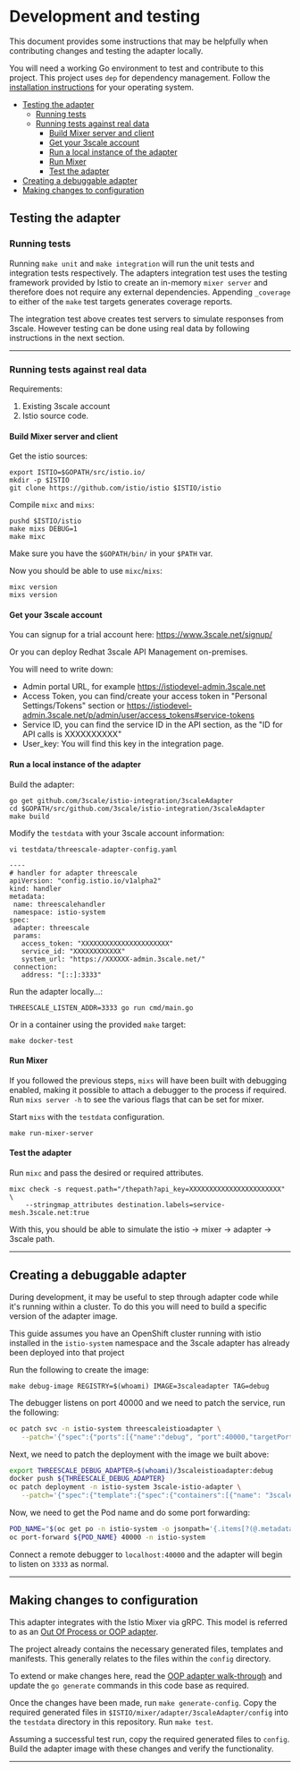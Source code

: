 # Development and testing

This document provides some instructions that may be helpfully when contributing changes and testing the adapter locally.

You will need a working Go environment to test and contribute to this project.
This project uses `dep` for dependency management. Follow the [installation instructions](https://golang.github.io/dep/docs/installation.html) for your operating system.

  * [Testing the adapter](#testing-the-adapter)
    * [Running tests](#running-tests)
    * [Running tests against real data](#running-tests-against-real-data)
      * [Build Mixer server and client](#build-mixer-server-and-client)
      * [Get your 3scale account](#get-your-3scale-account)
      * [Run a local instance of the adapter](#run-a-local-instance-of-the-adapter)
      * [Run Mixer](#run-mixer)
      * [Test the adapter](#test-the-adapter)
  * [Creating a debuggable adapter](#creating-a-debuggable-adapter)
  * [Making changes to configuration](#making-changes-to-configuration)

## Testing the adapter

### Running tests

Running `make unit` and `make integration` will run the unit tests and integration tests respectively. The adapters integration test uses the testing framework
provided by Istio to create an in-memory `mixer server` and therefore does not require any external dependencies. Appending `_coverage` to either of the `make` test
targets generates coverage reports.

The integration test above creates test servers to simulate responses from 3scale. However testing can be done using real data by following instructions in the next section.

__________________________________

### Running tests against real data

Requirements:
1. Existing 3scale account
1. Istio source code.


#### Build Mixer server and client

Get the istio sources:

```
export ISTIO=$GOPATH/src/istio.io/
mkdir -p $ISTIO
git clone https://github.com/istio/istio $ISTIO/istio
```

Compile `mixc` and `mixs`:

```
pushd $ISTIO/istio
make mixs DEBUG=1
make mixc
```

Make sure you have the `$GOPATH/bin/` in your `$PATH` var.

Now you should be able to use `mixc`/`mixs`:

```
mixc version
mixs version
```

#### Get your 3scale account

You can signup for a trial account here: https://www.3scale.net/signup/

Or you can deploy Redhat 3scale API Management on-premises.

You will need to write down:

  * Admin portal URL, for example https://istiodevel-admin.3scale.net
  * Access Token, you can find/create your access token in "Personal Settings/Tokens" section or https://istiodevel-admin.3scale.net/p/admin/user/access_tokens#service-tokens
  * Service ID, you can find the service ID in the API section, as the "ID for API calls is XXXXXXXXXX"
  * User_key: You will find this key in the integration page.

#### Run a local instance of the adapter

Build the adapter:

```
go get github.com/3scale/istio-integration/3scaleAdapter
cd $GOPATH/src/github.com/3scale/istio-integration/3scaleAdapter
make build
```


Modify the `testdata` with your 3scale account information:

```
vi testdata/threescale-adapter-config.yaml

----
# handler for adapter threescale
apiVersion: "config.istio.io/v1alpha2"
kind: handler
metadata:
 name: threescalehandler
 namespace: istio-system
spec:
 adapter: threescale
 params:
   access_token: "XXXXXXXXXXXXXXXXXXXXXX"
   service_id: "XXXXXXXXXXXX"
   system_url: "https://XXXXXX-admin.3scale.net/"
 connection:
   address: "[::]:3333"
```


Run the adapter locally...:

```
THREESCALE_LISTEN_ADDR=3333 go run cmd/main.go
```

Or in a container using the provided `make` target:
```
make docker-test
```

#### Run Mixer
If you followed the previous steps, `mixs` will have been built with debugging enabled, making it possible to attach a debugger to the process if required. 
Run `mixs server -h` to see the various flags that can be set for mixer.

Start `mixs` with the `testdata` configuration. 
 
```
make run-mixer-server
```

#### Test the adapter

Run `mixc` and pass the desired or required attributes.

```
mixc check -s request.path="/thepath?api_key=XXXXXXXXXXXXXXXXXXXXXXX" \
    --stringmap_attributes destination.labels=service-mesh.3scale.net:true
```

With this, you should be able to simulate the istio -> mixer -> adapter -> 3scale path.

__________________________________

## Creating a debuggable adapter

During development, it may be useful to step through adapter code while it's running within a cluster.
To do this you will need to build a specific version of the adapter image.

This guide assumes you have an OpenShift cluster running with istio installed in the `istio-system` namespace
and the 3scale adapter has already been deployed into that project

Run the following to create the image:
```
make debug-image REGISTRY=$(whoami) IMAGE=3scaleadapter TAG=debug
```

The debugger listens on port 40000 and we need to patch the service, run the following:
```bash
oc patch svc -n istio-system threescaleistioadapter \
   --patch='{"spec":{"ports":[{"name":"debug", "port":40000,"targetPort":40000}]}}'
```

Next, we need to patch the deployment with the image we built above:
```bash
export THREESCALE_DEBUG_ADAPTER=$(whoami)/3scaleistioadapter:debug
docker push ${THREESCALE_DEBUG_ADAPTER}
oc patch deployment -n istio-system 3scale-istio-adapter \
   --patch='{"spec":{"template":{"spec":{"containers":[{"name": "3scale-istio-adapter", "image":"'${THREESCALE_DEBUG_ADAPTER}'"}]}}}}'
```

Now, we need to get the Pod name and do some port forwarding:
```bash
POD_NAME="$(oc get po -n istio-system -o jsonpath='{.items[?(@.metadata.labels.app=="3scale-istio-adapter")].metadata.name}')"
oc port-forward ${POD_NAME} 40000 -n istio-system
```

Connect a remote debugger to `localhost:40000` and the adapter will begin to listen on `3333` as normal.

__________________________________

## Making changes to configuration

This adapter integrates with the Istio Mixer via gRPC. This model is referred to as an
[Out Of Process or OOP adapter](https://github.com/istio/istio/wiki/Mixer-Out-Of-Process-Adapter-Dev-Guide).

The project already contains the necessary generated files, templates and manifests.
This generally relates to the files within the `config` directory.

To extend or make changes here, read the [OOP adapter walk-through](https://github.com/istio/istio/wiki/Mixer-Out-Of-Process-Adapter-Walkthrough)
and update the `go generate` commands in this code base as required.

Once the changes have been made, run `make generate-config`.
Copy the required generated files in `$ISTIO/mixer/adapter/3scaleAdapter/config`
into the `testdata` directory in this repository. Run `make test`.

Assuming a successful test run, copy the required generated files to `config`.
Build the adapter image with these changes and verify the functionality.

__________________________________
